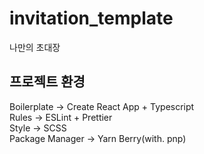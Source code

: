 # invitation_template

나만의 초대장

## 프로젝트 환경

Boilerplate -> Create React App + Typescript<br/>
Rules -> ESLint + Prettier<br/>
Style -> SCSS<br/>
Package Manager -> Yarn Berry(with. pnp)
